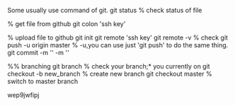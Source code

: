 Some usually use command of git.
git status   % check status of file 

% get file from github
git colon 'ssh key'

% upload file to github
git init 
git remote 'ssh key'
git remote -v  % check 
git push -u origin master     % -u,you can use just 'git push' to do the same thing.
git commit -m '' -m ''

%% branching
git branch  % check your branch;* you currently on
git checkout -b new_branch  % create new branch
git checkout master  % switch to master branch
 
 wep9jwfipj